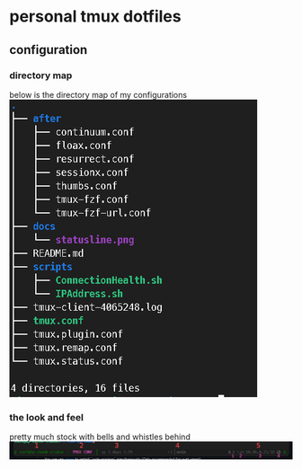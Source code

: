 # personal tmux dotfiles

## configuration

### directory map

below is the directory map of my configurations
![directory-structure](./docs/dirs.png)

### the look and feel

pretty much stock with bells and whistles behind
![status-line](./docs/statusline.png)
